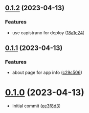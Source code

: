 ## [0.1.2](https://github.com/alexcode-cc/Rails501/compare/0.1.1...0.1.2) (2023-04-13)


### Features

* use capistrano for deploy ([18a1e24](https://github.com/alexcode-cc/Rails501/commit/18a1e24f8a1600760bd1bccce77dd096718cc5ef))



## [0.1.1](https://github.com/alexcode-cc/Rails501/compare/0.1.0...0.1.1) (2023-04-13)


### Features

* about page for app info ([c29c506](https://github.com/alexcode-cc/Rails501/commit/c29c50676a6ef416936d435b17ec350771611c51))



# [0.1.0](https://github.com/alexcode-cc/Rails501/tree/0.1.0) (2023-04-13)

* Initial commit ([ee3f8d3](https://github.com/alexcode-cc/Rails501/commit/ee3f8d3))




